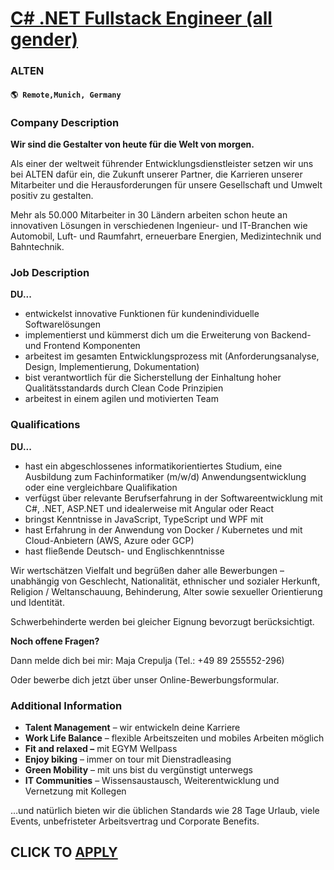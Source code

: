 # [C# .NET Fullstack Engineer (all gender)](https://www.remotewlb.com/apply/c-net-fullstack-engineer-all-gender-98029)  
### ALTEN  
#### `🌎 Remote,Munich, Germany`  

### **Company Description**

 **Wir sind die Gestalter von heute für die Welt von morgen.**

Als einer der weltweit führender Entwicklungsdienstleister setzen wir uns bei ALTEN dafür ein, die Zukunft unserer Partner, die Karrieren unserer Mitarbeiter und die Herausforderungen für unsere Gesellschaft und Umwelt positiv zu gestalten.

Mehr als 50.000 Mitarbeiter in 30 Ländern arbeiten schon heute an innovativen Lösungen in verschiedenen Ingenieur- und IT-Branchen wie Automobil, Luft- und Raumfahrt, erneuerbare Energien, Medizintechnik und Bahntechnik.

###  **Job Description**

 **DU...**

  * entwickelst innovative Funktionen für kundenindividuelle Softwarelösungen
  * implementierst und kümmerst dich um die Erweiterung von Backend- und Frontend Komponenten
  * arbeitest im gesamten Entwicklungsprozess mit (Anforderungsanalyse, Design, Implementierung, Dokumentation)
  * bist verantwortlich für die Sicherstellung der Einhaltung hoher Qualitätsstandards durch Clean Code Prinzipien
  * arbeitest in einem agilen und motivierten Team

###  **Qualifications**

 **DU...**

  * hast ein abgeschlossenes informatikorientiertes Studium, eine Ausbildung zum Fachinformatiker (m/w/d) Anwendungsentwicklung oder eine vergleichbare Qualifikation
  * verfügst über relevante Berufserfahrung in der Softwareentwicklung mit C#, .NET, ASP.NET und idealerweise mit Angular oder React
  * bringst Kenntnisse in JavaScript, TypeScript und WPF mit
  * hast Erfahrung in der Anwendung von Docker / Kubernetes und mit Cloud-Anbietern (AWS, Azure oder GCP)
  * hast fließende Deutsch- und Englischkenntnisse

Wir wertschätzen Vielfalt und begrüßen daher alle Bewerbungen – unabhängig von Geschlecht, Nationalität, ethnischer und sozialer Herkunft, Religion / Weltanschauung, Behinderung, Alter sowie sexueller Orientierung und Identität.

Schwerbehinderte werden bei gleicher Eignung bevorzugt berücksichtigt.

 **Noch offene Fragen?**

Dann melde dich bei mir: Maja Crepulja (Tel.: +49 89 255552-296)

Oder bewerbe dich jetzt über unser Online-Bewerbungsformular.

###  **Additional Information**

  *  **Talent Management** – wir entwickeln deine Karriere
  *  **Work Life Balance** – flexible Arbeitszeiten und mobiles Arbeiten möglich
  *  **Fit and relaxed –** mit EGYM Wellpass
  *  **Enjoy biking** – immer on tour mit Dienstradleasing
  *  **Green Mobility** – mit uns bist du vergünstigt unterwegs
  *  **IT Communities** – Wissensaustausch, Weiterentwicklung und Vernetzung mit Kollegen

…und natürlich bieten wir die üblichen Standards wie 28 Tage Urlaub, viele Events, unbefristeter Arbeitsvertrag und Corporate Benefits.

  
## CLICK TO [APPLY](https://www.remotewlb.com/apply/c-net-fullstack-engineer-all-gender-98029)

